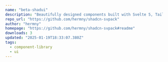 ```yaml
---
name: "beta-shadui"
description: "Beautifully designed components built with Svelte 5, Tailwind CSS, and bits-ui"
repo_url: "https://github.com/hermny/shadcn-svpack"
author: "hermny"
homepage: "https://github.com/hermny/shadcn-svpack#readme"
downloads: 3
updated: "2025-01-19T18:33:07.380Z"
tags: 
  - component-library
  - ui
---
```

